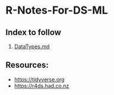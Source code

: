 # R-Notes-For-DS-ML
## Index to follow
1. <a href="https://github.com/gagan-gv/R-Notes-For-DS-ML/blob/main/DataTypes.md">DataTypes.md</a>


## Resources:
- https://tidyverse.org
- https://r4ds.had.co.nz